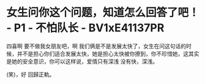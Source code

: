 # 女生问你这个问题，知道怎么回答了吧！ - P1 - 不怕队长 - BV1xE41137PR

四喜啊 要不做我女朋友吧，啊 我们俩是不是发展太快了，女生在问这句话的时候，并不是担心你们适合发展太快，她是担心太快被你撩到，你不珍惜她，这其实是她的安全意识，你可以这样说，爱情只有深浅 没有快，深浅。

(笑)，好 回歸正軌。